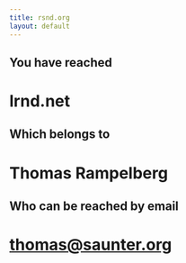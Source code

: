 ```yaml
---
title: rsnd.org
layout: default
---
```



## You have reached

# lrnd.net

## Which belongs to

# Thomas Rampelberg

## Who can be reached by email

# [thomas@saunter.org](mailto:thomas@saunter.org)
